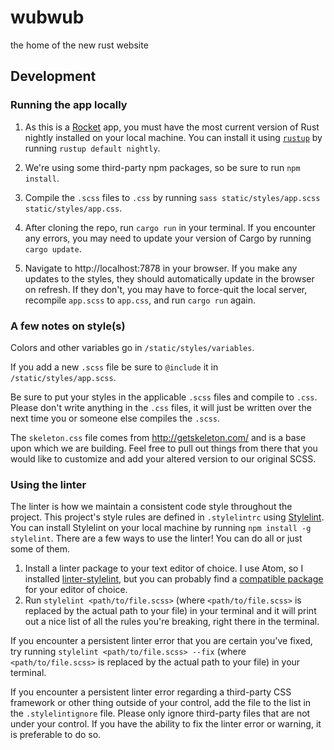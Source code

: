 # wubwub
the home of the new rust website

## Development

### Running the app locally

1. As this is a [Rocket](https://rocket.rs/) app, you must have the most current version of Rust nightly installed on your local machine. You can install it using [`rustup`](https://rustup.rs/) by running `rustup default nightly`.

1. We're using some third-party npm packages, so be sure to run `npm install`.

1. Compile the `.scss` files to `.css` by running `sass static/styles/app.scss static/styles/app.css`.

1. After cloning the repo, run `cargo run` in your terminal. If you encounter any errors, you may need to update your version of Cargo by running `cargo update`.

1. Navigate to http://localhost:7878 in your browser. If you make any updates to the styles, they should automatically update in the browser on refresh. If they don't, you may have to force-quit the local server, recompile `app.scss` to `app.css`, and run `cargo run` again.

### A few notes on style(s)

Colors and other variables go in `/static/styles/variables`.

If you add a new `.scss` file be sure to `@include` it in `/static/styles/app.scss`.

Be sure to put your styles in the applicable `.scss` files and compile to `.css`. Please don't write anything in the `.css` files, it will just be written over the next time you or someone else compiles the `.scss`.

The `skeleton.css` file comes from http://getskeleton.com/ and is a base upon which we are building. Feel free to pull out things from there that you would like to customize and add your altered version to our original SCSS.

### Using the linter

The linter is how we maintain a consistent code style throughout the project. This project's style rules are defined in `.stylelintrc` using [Stylelint](https://stylelint.io/). You can install Stylelint on your local machine by running `npm install -g stylelint`. There are a few ways to use the linter! You can do all or just some of them.

1. Install a linter package to your text editor of choice. I use Atom, so I installed [linter-stylelint](https://atom.io/packages/linter-stylelint), but you can probably find a [compatible package](https://stylelint.io/user-guide/complementary-tools/#editor-plugins) for your editor of choice.
1. Run `stylelint <path/to/file.scss>` (where `<path/to/file.scss>` is replaced by the actual path to your file) in your terminal and it will print out a nice list of all the rules you're breaking, right there in the terminal.

If you encounter a persistent linter error that you are certain you've fixed, try running `stylelint <path/to/file.scss> --fix` (where `<path/to/file.scss>` is replaced by the actual path to your file) in your terminal.

If you encounter a persistent linter error regarding a third-party CSS framework or other thing outside of your control, add the file to the list in the `.stylelintignore` file. Please only ignore third-party files that are not under your control. If you have the ability to fix the linter error or warning, it is preferable to do so.
